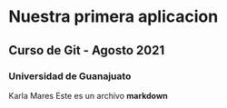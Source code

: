 # Nuestra primera aplicacion
## Curso de Git - Agosto 2021
### Universidad de Guanajuato
Karla Mares
Este es un archivo **markdown**